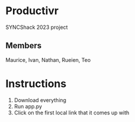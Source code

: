 # Productivr
SYNCShack 2023 project

## Members
Maurice, Ivan, Nathan, Rueien, Teo


# Instructions 
1. Download everything 
2. Run app.py
3. Click on the first local link that it comes up with
